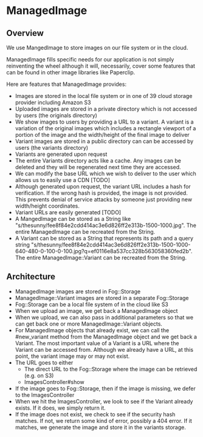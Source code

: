 # ManagedImage

## Overview

We use MangedImage to store images on our file system or in the cloud.

ManagedImage fills specific needs for our application is not simply reinventing the wheel although it will, necessarily, cover some features that can be found in other image libraries like Paperclip.

Here are features that ManagedImage provides:

* Images are  stored in  the local file system or in one of 39 cloud storage provider including Amazon S3
* Uploaded images are stored in a private directory which is not accessed by users (the originals directory)
* We show images to users by providing a URL to a variant. A variant is a variation of the original images which includes a rectangle viewport of a portion of the image and the width/height of the final image to deliver
* Variant images are stored in a public directory can can be accessed by users (the variants directory)
* Variants are generated upon request
* The entire Variants directory acts like a cache. Any images can be deleted and they will be regenerated next time they are accessed.
* We can modify the base URL which we wish to deliver to the user which allows us to easily use a CDN [TODO]
* Although generated upon request, the variant URL includes a hash for verification. If the wrong hash is provided, the image is not provided. This prevents denial of service attacks by someone just providing new width/height coordinates.
* Variant URLs are easily generated [TODO]
* A MangedImage can be stored as a String like "s/thesunny/fee8f84e2cdd414ac3e6d826ff2e313b-1500-1000.jpg". The entire ManagedImage can be recreated from the String.
* A Variant can be stored as a String that represents its path and a query string "s/thesunny/fee8f84e2cdd414ac3e6d826ff2e313b-1500-1000-640-480-0-100-0-100.jpg?q=ef0116e8a537cc328b563058360fed2b". The entire ManagedImage::Variant can be recreated from the String.

## Architecture

* ManagedImage images are stored in Fog::Storage
* ManagedImage::Variant images are stored in a separate Fog::Storage
* Fog::Storage can be a local file system of in the cloud like S3
* When we upload an image, we get back a ManagedImage object
* When we upload, we can also pass in additional parameters so that we can get back one or more ManagedImage::Variant objects.
* For ManagedImage objects that already exist, we can call the #new_variant method from the ManagedImage object and we get back a Variant. The most important value of a Variant is a URL where the Variant can be accessed from. Although we already have a URL, at this point, the variant image may or may not exist.
* The URL goes to either
    - The direct URL to the Fog::Storage where the image can be retrieved (e.g. on S3)
    - ImagesController#show
* If the image goes to Fog::Storage, then if the image is missing, we defer to the ImagesController
* When we hit the ImagesController, we look to see if the Variant already exists. If it does, we simply return it.
* If the image does not exist, we check to see if the security hash matches. If not, we return some kind of error, possibly a 404 error. If it matches, we generate the image and store it in the variants storage.